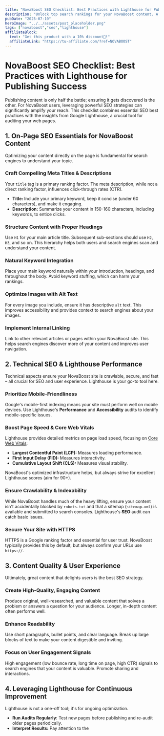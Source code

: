 ```yaml
---
title: "NovaBoost SEO Checklist: Best Practices with Lighthouse for Publishing Success"
description: "Unlock top search rankings for your NovaBoost content. A checklist of SEO best practices, including Lighthouse insights."
pubDate: "2025-07-10"
heroImage: "../../assets/post_placeholder.png"
tags: ["novaboost","seo","lighthouse"]
affiliateBlock:
  text: "Get this product with a 10% discount🤑!"
  affiliateLink: "https://tu-affiliate.com/?ref=NOVABOOST"
---
```



# NovaBoost SEO Checklist: Best Practices with Lighthouse for Publishing Success

Publishing content is only half the battle; ensuring it gets discovered is the other. For NovaBoost users, leveraging powerful SEO strategies can significantly amplify your reach. This checklist combines essential SEO best practices with the insights from Google Lighthouse, a crucial tool for auditing your web pages.

## 1. On-Page SEO Essentials for NovaBoost Content

Optimizing your content directly on the page is fundamental for search engines to understand your topic.

### Craft Compelling Meta Titles & Descriptions

Your `title` tag is a primary ranking factor. The meta description, while not a direct ranking factor, influences click-through rates (CTR).

*   **Title:** Include your primary keyword, keep it concise (under 60 characters), and make it engaging.
*   **Description:** Summarize your content in 150-160 characters, including keywords, to entice clicks.

### Structure Content with Proper Headings

Use `H1` for your main article title. Subsequent sub-sections should use `H2`, `H3`, and so on. This hierarchy helps both users and search engines scan and understand your content.

### Natural Keyword Integration

Place your main keyword naturally within your introduction, headings, and throughout the body. Avoid keyword stuffing, which can harm your rankings.

### Optimize Images with Alt Text

For every image you include, ensure it has descriptive `alt` text. This improves accessibility and provides context to search engines about your images.

### Implement Internal Linking

Link to other relevant articles or pages within your NovaBoost site. This helps search engines discover more of your content and improves user navigation.

## 2. Technical SEO & Lighthouse Performance

Technical aspects ensure your NovaBoost site is crawlable, secure, and fast – all crucial for SEO and user experience. Lighthouse is your go-to tool here.

### Prioritize Mobile-Friendliness

Google's mobile-first indexing means your site must perform well on mobile devices. Use Lighthouse's **Performance** and **Accessibility** audits to identify mobile-specific issues.

### Boost Page Speed & Core Web Vitals

Lighthouse provides detailed metrics on page load speed, focusing on [Core Web Vitals](https://web.dev/vitals/):

*   **Largest Contentful Paint (LCP):** Measures loading performance.
*   **First Input Delay (FID):** Measures interactivity.
*   **Cumulative Layout Shift (CLS):** Measures visual stability.

NovaBoost's optimized infrastructure helps, but always strive for excellent Lighthouse scores (aim for 90+).

### Ensure Crawlability & Indexability

While NovaBoost handles much of the heavy lifting, ensure your content isn't accidentally blocked by `robots.txt` and that a sitemap (`sitemap.xml`) is available and submitted to search consoles. Lighthouse's **SEO** audit can catch basic issues.

### Secure Your Site with HTTPS

HTTPS is a Google ranking factor and essential for user trust. NovaBoost typically provides this by default, but always confirm your URLs use `https://`.

## 3. Content Quality & User Experience

Ultimately, great content that delights users is the best SEO strategy.

### Create High-Quality, Engaging Content

Produce original, well-researched, and valuable content that solves a problem or answers a question for your audience. Longer, in-depth content often performs well.

### Enhance Readability

Use short paragraphs, bullet points, and clear language. Break up large blocks of text to make your content digestible and inviting.

### Focus on User Engagement Signals

High engagement (low bounce rate, long time on page, high CTR) signals to search engines that your content is valuable. Promote sharing and interactions.

## 4. Leveraging Lighthouse for Continuous Improvement

Lighthouse is not a one-off tool; it's for ongoing optimization.

*   **Run Audits Regularly:** Test new pages before publishing and re-audit older pages periodically.
*   **Interpret Results:** Pay attention to the 
